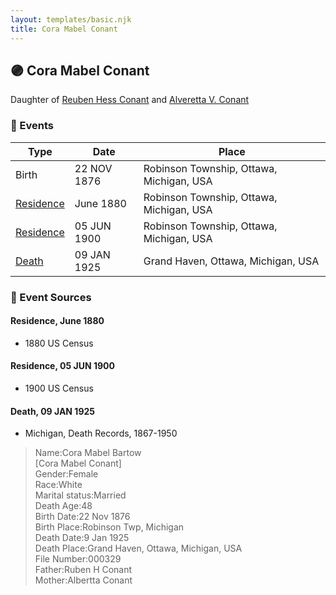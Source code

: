 ```yaml
---
layout: templates/basic.njk
title: Cora Mabel Conant
---
```

## 🟣 Cora Mabel Conant

Daughter of [Reuben Hess Conant](/people/3/37326838) and [Alveretta V. Conant](/people/6/60109856)

### 📆 Events

Type | Date | Place
------ | ------ | ------
Birth | 22 NOV 1876 | Robinson Township, Ottawa, Michigan, USA
[Residence](#event-event-0) | June 1880 | Robinson Township, Ottawa, Michigan, USA
[Residence](#event-event-1) | 05 JUN 1900 | Robinson Township, Ottawa, Michigan, USA
[Death](#event-event-5) | 09 JAN 1925 | Grand Haven, Ottawa, Michigan, USA

### 📰 Event Sources

#### <a id="event-event-0"></a> Residence, June 1880
* 1880 US Census

#### <a id="event-event-1"></a> Residence, 05 JUN 1900
* 1900 US Census

#### <a id="event-event-5"></a> Death, 09 JAN 1925
* Michigan, Death Records, 1867-1950
>   
  > Name:Cora Mabel Bartow  
  > [Cora Mabel Conant]   
  > Gender:Female  
  > Race:White  
  > Marital status:Married  
  > Death Age:48  
  > Birth Date:22 Nov 1876  
  > Birth Place:Robinson Twp, Michigan  
  > Death Date:9 Jan 1925  
  > Death Place:Grand Haven, Ottawa, Michigan, USA  
  > File Number:000329  
  > Father:Ruben H Conant  
  > Mother:Albertta Conant
